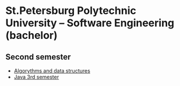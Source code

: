 # St.Petersburg Polytechnic University – Software Engineering (bachelor)

## Second semester

 * [Algorythms and data structures](algorythms_and_data_structures_2nd_semester)
 * [Java 3rd semester](java_labs_3rd_semester)
